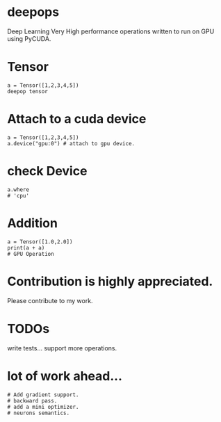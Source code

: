 # deepops
Deep Learning Very High performance operations written to run on GPU using PyCUDA.

# Tensor
```
a = Tensor([1,2,3,4,5])
deepop tensor 
```
# Attach to a cuda device
```
a = Tensor([1,2,3,4,5])
a.device("gpu:0") # attach to gpu device.
```
# check Device
```
a.where
# 'cpu'
```
# Addition
```
a = Tensor([1.0,2.0])
print(a + a)
# GPU Operation
```

# Contribution is highly appreciated.
Please contribute to my work.

# TODOs
write tests...
support more operations.

# lot of work ahead...
```
# Add gradient support.
# backward pass.
# add a mini optimizer.
# neurons semantics.
```

